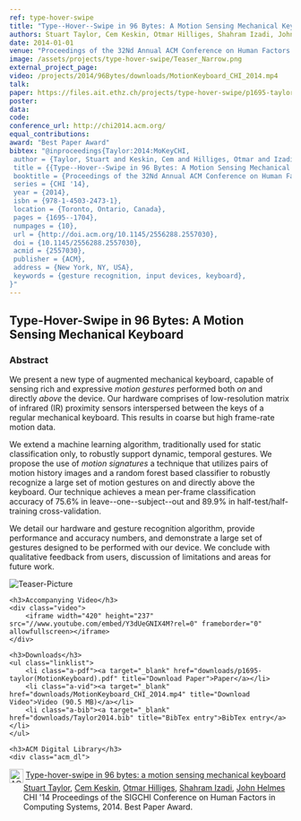 ```yaml
---
ref: type-hover-swipe
title: "Type--Hover--Swipe in 96 Bytes: A Motion Sensing Mechanical Keyboard"
authors: Stuart Taylor, Cem Keskin, Otmar Hilliges, Shahram Izadi, John Helmes
date: 2014-01-01
venue: "Proceedings of the 32Nd Annual ACM Conference on Human Factors in Computing Systems"
image: /assets/projects/type-hover-swipe/Teaser_Narrow.png
external_project_page: 
video: /projects/2014/96Bytes/downloads/MotionKeyboard_CHI_2014.mp4
talk: 
paper: https://files.ait.ethz.ch/projects/type-hover-swipe/p1695-taylor(MotionKeyboard).pdf
poster: 
data: 
code: 
conference_url: http://chi2014.acm.org/
equal_contributions: 
award: "Best Paper Award"
bibtex: "@inproceedings{Taylor:2014:MoKeyCHI,
 author = {Taylor, Stuart and Keskin, Cem and Hilliges, Otmar and Izadi, Shahram and Helmes, John},
 title = {{Type--Hover--Swipe in 96 Bytes: A Motion Sensing Mechanical Keyboard}},
 booktitle = {Proceedings of the 32Nd Annual ACM Conference on Human Factors in Computing Systems},
 series = {CHI '14},
 year = {2014},
 isbn = {978-1-4503-2473-1},
 location = {Toronto, Ontario, Canada},
 pages = {1695--1704},
 numpages = {10},
 url = {http://doi.acm.org/10.1145/2556288.2557030},
 doi = {10.1145/2556288.2557030},
 acmid = {2557030},
 publisher = {ACM},
 address = {New York, NY, USA},
 keywords = {gesture recognition, input devices, keyboard},
}"
---
```


<h2>Type-Hover-Swipe in 96 Bytes: A Motion Sensing Mechanical Keyboard</h2>
    
<div class="halfcol">
    <h3>Abstract</h3>
    <p>We present a new type of augmented mechanical keyboard, capable of sensing rich and expressive <em>motion gestures</em> performed both <em>on</em> and directly <em>above</em> the device. 
        Our hardware comprises of low-resolution matrix of infrared (IR) proximity sensors interspersed between the keys of a regular mechanical keyboard. This results in coarse but high frame-rate motion data.</p> 
    <p>We extend a machine learning algorithm, traditionally used for static classification only, to robustly support dynamic, temporal gestures. We propose the use of <em>motion signatures</em> a technique that utilizes pairs of motion history images and a random forest based classifier to robustly recognize a large set of motion gestures on and directly above the keyboard. 
        Our technique achieves a mean per-frame classification accuracy of 75.6% in leave--one--subject--out and 89.9% in half-test/half-training cross-validation.</p>
    <p>We detail our hardware and gesture recognition algorithm, provide performance and accuracy numbers, and demonstrate a large set of gestures designed to be performed with our device. We conclude with qualitative feedback from users, discussion of limitations and areas for future work.</p>
</div>    
 
<img class="halfcol" src="Teaser.png" alt="Teaser-Picture" />
   
<div class="halfcol">

 

    <h3>Accompanying Video</h3>
    <div class="video">
        <iframe width="420" height="237" src="//www.youtube.com/embed/Y3dUeGNIX4M?rel=0" frameborder="0" allowfullscreen></iframe>
    </div>   
        
    <h3>Downloads</h3>
    <ul class="linklist">
		<li class="a-pdf"><a target="_blank" href="downloads/p1695-taylor(MotionKeyboard).pdf" title="Download Paper">Paper</a></li>
        <li class="a-vid"><a target="_blank" href="downloads/MotionKeyboard_CHI_2014.mp4" title="Download Video">Video (90.5 MB)</a></li>
        <li class="a-bib"><a target="_blank" href="downloads/Taylor2014.bib" title="BibTex entry">BibTex entry</a></li>
    </ul> 
       
    <h3>ACM Digital Library</h3>
    <div class="acm_dl">
 <!-- ACM DL Article: Type-hover-swipe in 96 bytes: a motion sensing mechanical keyboard -->
<div class="acmdlitem" id="item2557030">
    <img src="http://dl.acm.org/images/oa.gif" width="25" height="25" border="0" alt="ACM DL Author-ize service" style="vertical-align:middle"/>
    <a href="http://dl.acm.org/authorize?N88549" title="Type-hover-swipe in 96 bytes: a motion sensing mechanical keyboard">Type-hover-swipe in 96 bytes: a motion sensing mechanical keyboard</a><div style="margin-left:25px">
    <a href="http://dl.acm.org/author_page.cfm?id=81381590706" >Stuart Taylor</a>, <a href="http://dl.acm.org/author_page.cfm?id=81438593393" >Cem Keskin</a>, 
    <a href="http://dl.acm.org/author_page.cfm?id=81309495440" >Otmar Hilliges</a>, <a href="http://dl.acm.org/author_page.cfm?id=81328488768" >Shahram Izadi</a>, 
    <a href="http://dl.acm.org/author_page.cfm?id=81414621181" >John Helmes</a>
    <br />CHI '14 Proceedings of the SIGCHI Conference on Human Factors in Computing Systems,&nbsp;2014. Best Paper Award.
</div>
</div>
</div>
</br>